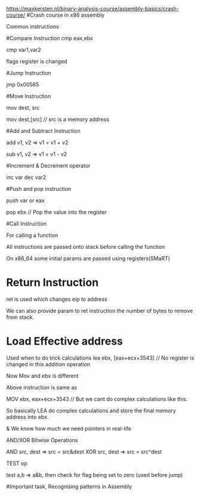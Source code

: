https://maxkersten.nl/binary-analysis-course/assembly-basics/crash-course/
#Crash course in x86 assembly

Common instructions

#Compare Instruction
cmp eax,ebx

cmp var1,var2

flags register is changed

#Jump Instruction

jmp 0x00565

#Move Instruction

mov dest, src

mov dest,[src] // src is a memory address

#Add and Subtract Instruction

add v1, v2 => v1 = v1 + v2

sub v1, v2 => v1 = v1 - v2

#Increment & Decrement operator

inc var
dec var2

#Push and pop instruction

push var or eax

pop ebx // Pop the value into the register

#Call Instruction

For calling a function

All instructions are passed onto stack before calling the function

On x86_64 some initial params are passed using registers(SMaRT)

# Return Instruction

ret is used which changes eip to address

We can also provide param to ret instruction the number of bytes to remove from stack.

# Load Effective address

Used when to do trick calculations 
lea ebx, [eax+ecx+3543] // No register is changed in this addition operation

Now Mov and ebx is different

Above instruction is same as

MOV ebx, eax+ecx+3543 // But we cant do complex calculations like this.

So basically LEA do complex calculations and store the final memory address into ebx.

& We know how much we need pointers in real-life


AND/XOR Bitwise Operations

AND src, dest => src = src&dest
XOR src, dest => src = src^dest

TEST op

test a,b => a&b, then check for flag being set to zero (used before jump)


#Important task, Recognising patterns in Assembly

